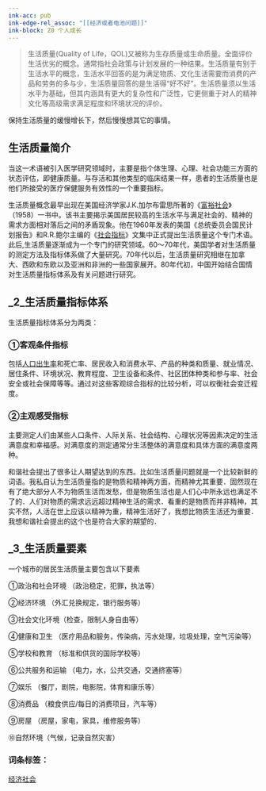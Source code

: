 ```yaml
---
ink-acc: pub
ink-edge-rel_assoc: "[[经济或者电池问题]]"
ink-block: Z0 个人成长
---
```


> 生活质量(Quality of Life，QOL)又被称为生存质量或生命质量。全面评价生活优劣的概念。通常指社会政策与计划发展的一种结果。生活质量有别于生活水平的概念，生活水平回答的是为满足物质、文化生活需要而消费的产品和劳务的多与少，生活质量回答的是生活得“好不好”。生活质量须以生活水平为基础，但其内涵具有更大的复杂性和广泛性，它更侧重于对人的精神文化等高级需求满足程度和环境状况的评价。

保持生活质量的缓慢增长下，然后慢慢想其它的事情。

## 生活质量简介

当这一术语被引入医学研究领域时，主要是指个体生理、心理、社会功能三方面的状态评估，即健康质量。与存活和其他类型的临床结果一样，患者的生活质量也是他们所接受的医疗保健服务有效性的一个重要指标。

生活质量概念最早出现在美国经济学家J.K.加尔布雷思所著的《[富裕社会](https://baike.sogou.com/lemma/ShowInnerLink.htm?lemmaId=10522492&ss_c=ssc.citiao.link)》（1958）一书中。该书主要揭示美国居民较高的生活水平与满足社会的、精神的需求方面相对落后之间的矛盾现象。他在1960年发表的美国《总统委员会国民计划报告》和R.R.鲍尔主编的《[社会指标](https://baike.sogou.com/lemma/ShowInnerLink.htm?lemmaId=8847312&ss_c=ssc.citiao.link)》文集中正式提出生活质量这个专门术语。此后,生活质量逐渐成为一个专门的研究领域。60～70年代，美国学者对生活质量的测定方法及指标体系做了大量研究。70年代以后，生活质量研究相继在加拿大、西欧和东欧以及亚洲和非洲的一些国家展开。80年代初，中国开始结合国情对生活质量指标体系及有关问题进行研究。

## _2_生活质量指标体系


生活质量指标体系分为两类：

### ①客观条件指标

包括[人口出生率](https://baike.sogou.com/lemma/ShowInnerLink.htm?lemmaId=7916311&ss_c=ssc.citiao.link)和死亡率、居民收入和消费水平、产品的种类和质量、就业情况、居住条件、环境状况、教育程度、卫生设备和条件、社区团体种类和参与率、社会安全或社会保障等等。通过对这些客观综合指标的比较分析，可以权衡社会变迁程度。

### ②主观感受指标

主要测定人们由某些人口条件、人际关系、社会结构、心理状况等因素决定的生活满意度和幸福感。对满意度的测定通常分生活整体的满意度和具体方面的满意度两种。

和谐社会提出了很多让人期望达到的东西。比如生活质量问题就是一个比较新鲜的词语。我私自认为生活质量指的是物质和精神两方面，而精神尤其重要．固然现在有了绝大部分人不为物质生活而发愁，但是物质生活也是人们心中所永远也满足不了的．人们对物质的需求远远超过精神生活的需求．看重的是物质而并非精神，其实不然，人活在世上应该以精神为重，精神生活好了，我想比物质生活还为重要．我想和谐社会提出的这个也是符合大家的期望的．

## _3_生活质量要素


一个城市的居民生活质量主要包含以下要素

①政治和社会环境 （政治稳定，犯罪，执法等）

②经济环境 （外汇兑换规定，银行服务等）

③社会文化环境（检查，限制人身自由等）

④健康和卫生 （医疗用品和服务，传染病，污水处理，垃圾处理，空气污染等）

⑤学校和教育 （标准和供货的国际学校等）

⑥公共服务和运输 （电力，水，公共交通，交通挤塞等）

⑦娱乐 （餐厅，剧院，电影院，体育和康乐等）

⑧消费品 （粮食供应/每日的消费项目，汽车等）

⑨房屋 （房屋，家电，家具，维修服务等）

⑩自然环境（气候，记录自然灾害）

### 词条标签：

[经济](https://baike.sogou.com/Search.e?sp=S%E7%BB%8F%E6%B5%8E&sp=1&ch=ch.bk.tags)[社会](https://baike.sogou.com/Search.e?sp=S%E7%A4%BE%E4%BC%9A&sp=1&ch=ch.bk.tags)